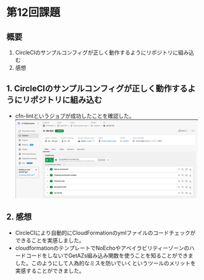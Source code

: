 # 第12回課題

## 概要
1. CircleCIのサンプルコンフィグが正しく動作するようにリポジトリに組み込む
2. 感想

## 1. CircleCIのサンプルコンフィグが正しく動作するようにリポジトリに組み込む
- cfn-lintというジョブが成功したことを確認した。
![success cfn-lint](images/lecture12/01_success_cfn-lint.png)

## 2. 感想
- CircleCIにより自動的にCloudFormationのymlファイルのコードチェックができることを実感しました。
- cloudformationのテンプレートでNoEchoやアベイラビリティーゾーンのハードコードをしないでGetAZs組み込み関数を使うことを知ることができました。このようにして人為的なミスを防いでいくというツールのメリットを実感することができました。
